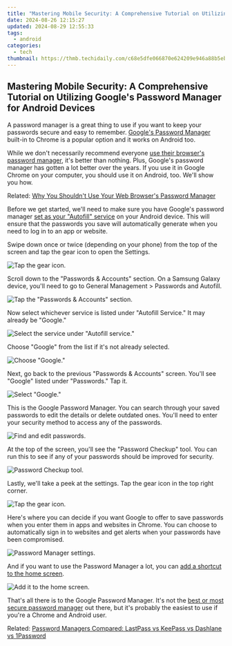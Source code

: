 ```yaml
---
title: "Mastering Mobile Security: A Comprehensive Tutorial on Utilizing Google's Password Manager for Android Devices"
date: 2024-08-26 12:15:27
updated: 2024-08-29 12:55:33
tags:
  - android
categories:
  - tech
thumbnail: https://thmb.techidaily.com/c68e5dfe066870e624209e946a88b5eb21db8406cf2fae44c9a446c53d02efdc.jpg
---
```


## Mastering Mobile Security: A Comprehensive Tutorial on Utilizing Google's Password Manager for Android Devices

A password manager is a great thing to use if you want to keep your passwords secure and easy to remember. [Google's Password Manager](https://mondly-stories.techidaily.com/the-complete-set-of-romance-language-nations/) built-in to Chrome is a popular option and it works on Android too.

 While we don't necessarily recommend everyone [use their browser's password manager](https://tech-revival.techidaily.com/perspectives-of-world-renowned-tech-experts-the-future-of-ai-according-to-them/), it's better than nothing. Plus, Google's password manager has gotten a lot better over the years. If you use it in Google Chrome on your computer, you should use it on Android, too. We'll show you how.

Related: [Why You Shouldn't Use Your Web Browser's Password Manager](https://tech-revival.techidaily.com/perspectives-of-world-renowned-tech-experts-the-future-of-ai-according-to-them/) 

 Before we get started, we'll need to make sure you have Google's password manager [set as your "Autofill" service](https://howto.techidaily.com/8-workable-fixes-to-the-sim-not-provisioned-mm2-error-on-nokia-c12-plus-drfone-by-drfone-fix-android-problems-fix-android-problems/) on your Android device. This will ensure that the passwords you save will automatically generate when you need to log in to an app or website.

 Swipe down once or twice (depending on your phone) from the top of the screen and tap the gear icon to open the Settings.

![Tap the gear icon.](https://static1.howtogeekimages.com/wordpress/wp-content/uploads/2021/06/2021-06-10_16-45-27.png?trim=1,1&amp;bg-color=000&amp;pad=1,1) 

 Scroll down to the "Passwords & Accounts" section. On a Samsung Galaxy device, you'll need to go to General Management > Passwords and Autofill.

![Tap the "Passwords & Accounts" section.](https://static1.howtogeekimages.com/wordpress/wp-content/uploads/2022/02/2022-02-24_16-50-54.jpg) 

 Now select whichever service is listed under "Autofill Service." It may already be "Google."

![Select the service under "Autofill service."](https://static1.howtogeekimages.com/wordpress/wp-content/uploads/2022/02/2022-02-24_16-51-35.jpg) 

 Choose "Google" from the list if it's not already selected.

![Choose "Google."](https://static1.howtogeekimages.com/wordpress/wp-content/uploads/2022/06/2022-06-27_17-22-02.png) 

 Next, go back to the previous "Passwords & Accounts" screen. You'll see "Google" listed under "Passwords." Tap it.

![Select "Google."](https://static1.howtogeekimages.com/wordpress/wp-content/uploads/2022/06/2022-06-27_17-24-26.png) 

 This is the Google Password Manager. You can search through your saved passwords to edit the details or delete outdated ones. You'll need to enter your security method to access any of the passwords.

![Find and edit passwords.](https://static1.howtogeekimages.com/wordpress/wp-content/uploads/2022/06/2022-06-27_17-26-31.png) 

 At the top of the screen, you'll see the "Password Checkup" tool. You can run this to see if any of your passwords should be improved for security.

![Password Checkup tool.](https://static1.howtogeekimages.com/wordpress/wp-content/uploads/2022/06/2022-06-27_17-27-58.png) 

 Lastly, we'll take a peek at the settings. Tap the gear icon in the top right corner.

![Tap the gear icon.](https://static1.howtogeekimages.com/wordpress/wp-content/uploads/2022/06/2022-06-27_17-28-40.png) 

 Here's where you can decide if you want Google to offer to save passwords when you enter them in apps and websites in Chrome. You can choose to automatically sign in to websites and get alerts when your passwords have been compromised.

![Password Manager settings.](https://static1.howtogeekimages.com/wordpress/wp-content/uploads/2022/06/2022-06-27_17-30-11.png) 

 And if you want to use the Password Manager a lot, you can [add a shortcut to the home screen](https://mondly-stories.techidaily.com/transformative-english-learning-using-mondly-strategies/).

![Add it to the home screen.](https://static1.howtogeekimages.com/wordpress/wp-content/uploads/2022/06/2022-06-27_17-30-39.png) 

 That's all there is to the Google Password Manager. It's not the [best or most secure password manager](https://twitter-videos.techidaily.com/new-2024-approved-tweeted-to-fame-identifying-2023s-most-shared-content/) out there, but it's probably the easiest to use if you're a Chrome and Android user.

Related: [Password Managers Compared: LastPass vs KeePass vs Dashlane vs 1Password](https://twitter-videos.techidaily.com/new-2024-approved-tweeted-to-fame-identifying-2023s-most-shared-content/)

<ins class="adsbygoogle"
     style="display:block"
     data-ad-format="autorelaxed"
     data-ad-client="ca-pub-7571918770474297"
     data-ad-slot="1223367746"></ins>



<ins class="adsbygoogle"
     style="display:block"
     data-ad-client="ca-pub-7571918770474297"
     data-ad-slot="8358498916"
     data-ad-format="auto"
     data-full-width-responsive="true"></ins>
